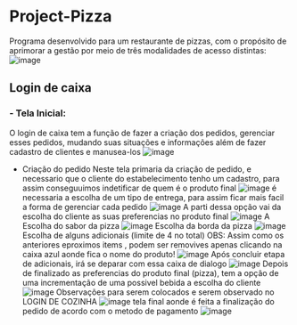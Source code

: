 # Project-Pizza
Programa desenvolvido para um restaurante de pizzas, com o propósito de aprimorar a gestão por meio de três modalidades de acesso distintas:
![image](https://github.com/LukasComK/Project-Pizza/assets/70048434/2307ac52-d547-4610-8194-1b614c610d2b)

## Login de caixa
### - Tela Inicial:
O login de caixa tem a função de fazer a criação dos pedidos, gerenciar esses pedidos, mudando suas situações e informações além de fazer cadastro de clientes e manusea-los
![image](https://github.com/LukasComK/Project-Pizza/assets/70048434/321b92c5-5774-4dd9-8183-fb86968bc253)
- Criação do pedido
Neste tela primaria da criação de pedido, e necessario que o cliente do estabelecimento tenho um cadastro, para assim conseguuimos indetificar de quem é o produto final
![image](https://github.com/LukasComK/Project-Pizza/assets/70048434/dfdff15e-c48e-4694-9ebd-1c919263ed3a)
é necessaria a escolha de um tipo de entrega, para assim ficar mais facil a forma de gerenciar cada pedido
![image](https://github.com/LukasComK/Project-Pizza/assets/70048434/c12c44fb-d273-4666-8072-d2e7839a1e3a)
A parti dessa opção vai da escolha do cliente as suas preferencias no produto final
![image](https://github.com/LukasComK/Project-Pizza/assets/70048434/87d6f8a4-5224-4046-8b16-45f152fa3709)
A Escolha do sabor da pizza
![image](https://github.com/LukasComK/Project-Pizza/assets/70048434/942cba74-9662-46f7-8d90-6246b4baed19)
Escolha da borda da pizza
![image](https://github.com/LukasComK/Project-Pizza/assets/70048434/9c9ce8f2-5933-4df6-bb05-e8c4e2a38831)
Escolha de alguns adicionais (limite de 4 no total)
OBS: Assim como os anteriores eproximos items , podem ser removives apenas clicando na caixa azul aonde fica o nome do produto!
![image](https://github.com/LukasComK/Project-Pizza/assets/70048434/73807c99-ab08-47f2-bbdb-50008e78c7bc)
Após concluir etapa de adicionais, irá se deparar com essa caixa de dialogo
![image](https://github.com/LukasComK/Project-Pizza/assets/70048434/d45f577a-be98-456a-ad79-9f40383dc9e0)
Depois de finalizado as preferencias do produto final (pizza), tem a opção de uma incrementação de uma possivel bebida a escolha do cliente
![image](https://github.com/LukasComK/Project-Pizza/assets/70048434/30819e05-fcda-4e7c-bd0c-f4b5248fa15b)
Observações para serem colocados e serem observado no LOGIN DE COZINHA
![image](https://github.com/LukasComK/Project-Pizza/assets/70048434/0ff5f423-39f1-4e51-bffd-b871606997d8)
tela final aonde é feita a finalização do pedido de acordo com o metodo de pagamento
![image](https://github.com/LukasComK/Project-Pizza/assets/70048434/3ec462ef-2d2d-42c0-a010-7e34547d94d0)






